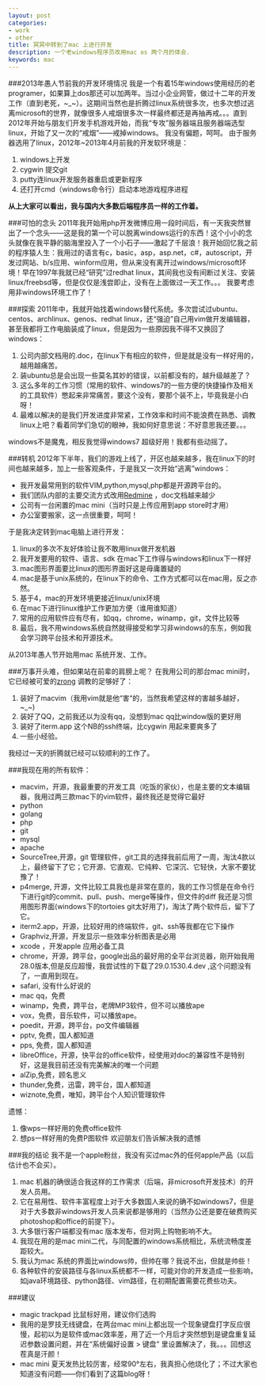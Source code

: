 ```yaml
---
layout: post
categories: 
- work
- other
title: 冥冥中转到了mac 上进行开发
description: 一个老windows程序员改用mac os 两个月的体会.
keywords: mac
---
```


###2013年愚人节前我的开发环境情况
我是一个有着15年windows使用经历的老programer，如果算上dos那还可以加两年。当过小企业网管，做过十二年的开发工作（直到老死，~_~）。这期间当然也是折腾过linux系统很多次，也多次想过逃离microsoft的世界，就像很多人戒烟很多次一样最终都还是再抽再戒。。。直到2012年开始与朋友们开发手机游戏开始，而我“专攻”服务器端且服务器端选型linux，开始了又一次的“戒烟”——戒掉windows。
我没有偏题，呵呵。
由于服务器选用了linux，2012年~2013年4月前我的开发软环境是：
1. windows上开发
2. cygwin 提交git
3. putty连linux开发服务器重启或更新程序
4. 还打开cmd（windows命令行）启动本地游戏程序进程

**从上大家可以看出，我与国内大多数后端程序员一样的工作着。**

###可怕的念头
2011年我开始用php开发微博应用一段时间后，有一天我突然冒出了一个念头——这是我的第一个可以脱离windows运行的东西！这个小小的念头就像在我平静的脑海里投入了一个小石子——激起了千层浪！我开始回忆我之前的程序猿人生：我用过的语言有c，basic，asp，asp.net，c#，autoscript，开发过网站、b/s应用、winform应用，但从来没有离开过windows/microsoft环境！早在1997年我就已经“研究”过redhat linux，其间我也没有间断过关注、安装linux/freebsd等，但是仅仅是浅尝即止，没有在上面做过一天工作。。。
我要考虑用非windows环境工作了！

###探索
2011年中，我就开始找着windows替代系统。多次尝试过ubuntu、centos、archlinux、genos、redhat linux，还“强迫”自己用vim做开发编辑器，甚至我都将工作电脑装成了linux，但是因为一些原因我不得不又换回了windows：
1. 公司内部文档用的.doc，在linux下有相应的软件，但是就是没有一样好用的，越用越痛苦。
2. 装ubuntu总是会出现一些莫名其妙的错误，以前都没有的，越升级越差了？
3. 这么多年的工作习惯（常用的软件、windows7的一些方便的快捷操作及相关的工具软件）憋起来非常痛苦，要这个没有，要那个装不上，毕竟我是小白呀！
4. 最难以解决的是我们开发进度非常紧，工作效率和时间不能浪费在熟悉、调教linux上吧？看着同学们急切的眼神，我如何好意思说：不好意思我还要。。。

windows不是魔鬼，相反我觉得windows7 超级好用！我都有些动摇了。

###转机
2012年下半年，我们的游戏上线了，开区也越来越多，我在linux下的时间也越来越多，加上一些客观条件，于是我又一次开始“逃离”windows：
+ 我开发最常用到的软件VIM,python,mysql,php都是开源跨平台的。
+ 我们团队内部的主要交流方式改用[Redmine](http://www.redmine.org/) ，doc文档越来越少
+ 公司有一台闲置的mac mini（当时只是上传应用到app store时才用）
+ 办公室要搬家，这一点很重要，呵呵！

于是我决定转到mac电脑上进行开发：
1. linux的多次不友好体验让我不敢用linux做开发机器
2. 我开发要用的软件、语言、sdk 在mac下工作得与windows和linux下一样好
3. mac图形界面要比linux的图形界面好这是毋庸置疑的
4. mac是基于unix系统的，在linux下的命令、工作方式都可以在mac用，反之亦然。
5. 基于4，mac的开发环境更接近linux/unix环境
6. 在mac下进行linux维护工作更加方便（谁用谁知道）
7. 常用的应用软件应有尽有，如qq，chrome，winamp，git，文件比较等
7. 最后，我不用windows系统自然就得接受和学习非windows的东东，例如我会学习跨平台技术和开源技术。

从2013年愚人节开始用mac 系统开发、工作。

###万事开头难，但如果站在前辈的肩膀上呢？
在我用公司的那台mac mini时，它已经被可爱的[zrong](http://zengrong.net) 调教的足够好了：
1. 装好了macvim（我用vim就是他“害“的，当然我希望这样的害越多越好，~_~)
2. 装好了QQ，之前我还以为没有qq，没想到mac qq比window版的更好用
3. 装好了iterm.app 这个NB的ssh终端，比cygwin 用起来要爽多了
4. 一些小经验。

我经过一天的折腾就已经可以较顺利的工作了。

###我现在用的所有软件：
+ macvim，开源，我最重要的开发工具（吃饭的家伙），也是主要的文本编辑器，我用过两三款mac下的vim软件，最终我还是觉得它最好
+ python
+ golang
+ php
+ git
+ mysql
+ apache
+ SourceTree,开源，git 管理软件，git工具的选择我前后用了一周，淘汰4款以上，最终留下了它；它开源、它直观、它纯粹、它深沉、它轻快，大家不要犹豫了！
+ p4merge, 开源，文件比较工具我也是非常在意的，我的工作习惯是在命令行下进行git的commit、pull、push、merge等操作，但文件的diff 我还是习惯用图形界面(windows下的tortoies git太好用了)，淘汰了两个软件后，留下了它。
+ iterm2.app，开源，比较好用的终端软件，git、ssh等我都在它下操作
+ Graphviz,开源，开发显示一些效率分析图表是必用
+ xcode ，开发apple 应用必备工具
+ chrome，开源，跨平台，google出品的最好用的全平台浏览器，刚开始我用28.0版本,但是反应超慢，我尝试性的下载了29.0.1530.4.dev ,这个问题没有了，一直用到现在。
+ safari, 没有什么好说的
+ mac qq，免费
+ winamp，免费，跨平台，老牌MP3软件，但不可以播放ape
+ vox，免费，音乐软件，可以播放ape。
+ poedit，开源，跨平台，po文件编辑器
+ pptv, 免费，国人都知道
+ pps, 免费，国人都知道
+ libreOffice，开源，快平台的office软件，经使用对doc的兼容性不是特别好，这是我目前还没有完美解决的唯一个问题
+ alZip,免费，顾名思义
+ thunder,免费，迅雷，跨平台，国人都知道
+ wiznote,免费，唯知，跨平台个人知识管理软件

遗憾：
1. 像wps一样好用的免费office软件
2. 想ps一样好用的免费P图软件
欢迎朋友们告诉解决我的遗憾


###我的结论
我不是一个apple粉丝，我没有买过mac外的任何apple产品（以后估计也不会买）。
1. mac 机器的确很适合我这样的工作需求（后端，非microsoft开发技术）的开发人员用。
2. 它在易用性、软件丰富程度上对于大多数国人来说的确不如windows7，但是对于大多数非windows开发人员来说都是够用的（当然办公还是要在破费购买photoshop和office的前提下）。
3. 大多银行客户端都没有mac 版本发布，但对网上购物影响不大。
4. 我现在用的是mac mini二代，与同配置的windows系统相比，系统流畅度差距较大。
5. 我认为mac 系统的界面比windows帅，但帅在哪？我说不出，但就是帅些！
6. 各种软件的安装路径与各linux系统都不一样，可能对你的开发造成一些影响，如java环境路径、python路径、vim路径，在初期配置需要花费些功夫。

###建议
+ magic trackpad 比鼠标好用，建议你们选购 
+ 我用的是罗技无线键盘，在两台mac mini上都出现一个现象键盘打字反应很慢，起初以为是软件或mac效率差，用了近一个月后才突然想到是键盘重复延迟参数设置问题，并在“系统偏好设置 > 键盘” 里设置解决了，我。。。回想这茬真是汗颜！
+ mac mini 夏天发热比较厉害，经常90°左右，我真担心他烧化了；不过大家也知道没有问题——你们看到了这篇blog呀！

